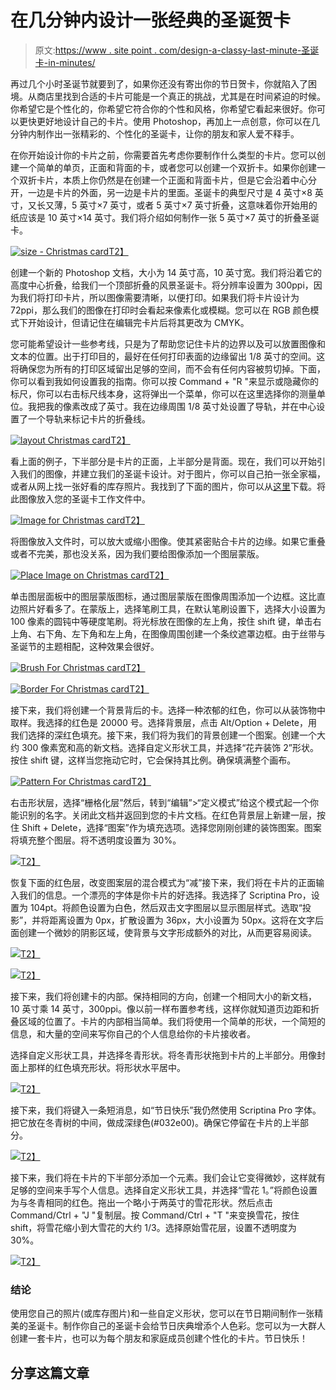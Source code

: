 # 在几分钟内设计一张经典的圣诞贺卡

> 原文:[https://www . site point . com/design-a-classy-last-minute-圣诞卡-in-minutes/](https://www.sitepoint.com/design-a-classy-last-minute-christmas-card-in-minutes/)

再过几个小时圣诞节就要到了，如果你还没有寄出你的节日贺卡，你就陷入了困境。从商店里找到合适的卡片可能是一个真正的挑战，尤其是在时间紧迫的时候。你希望它是个性化的，你希望它符合你的个性和风格，你希望它看起来很好。你可以更快更好地设计自己的卡片。使用 Photoshop，再加上一点创意，你可以在几分钟内制作出一张精彩的、个性化的圣诞卡，让你的朋友和家人爱不释手。

在你开始设计你的卡片之前，你需要首先考虑你要制作什么类型的卡片。您可以创建一个简单的单页，正面和背面的卡，或者您可以创建一个双折卡。如果你创建一个双折卡片，本质上你仍然是在创建一个正面和背面卡片，但是它会沿着中心分开，一边是卡片的外面，另一边是卡片的里面。圣诞卡的典型尺寸是 4 英寸×8 英寸，又长又薄，5 英寸×7 英寸，或者 5 英寸×7 英寸折叠，这意味着你开始用的纸应该是 10 英寸×14 英寸。我们将介绍如何制作一张 5 英寸×7 英寸的折叠圣诞卡。

[![size - Christmas card](../Images/d471ee87f69035c2414c31d2f81fe32e.png)T2】](https://www.sitepoint.com/wp-content/uploads/2012/12/Screen-shot-2012-12-14-at-11.08.04-AM.png)

创建一个新的 Photoshop 文档，大小为 14 英寸高，10 英寸宽。我们将沿着它的高度中心折叠，给我们一个顶部折叠的风景圣诞卡。将分辨率设置为 300ppi，因为我们将打印卡片，所以图像需要清晰，以便打印。如果我们将卡片设计为 72ppi，那么我们的图像在打印时会看起来像素化或模糊。您可以在 RGB 颜色模式下开始设计，但请记住在编辑完卡片后将其更改为 CMYK。

您可能希望设计一些参考线，只是为了帮助您记住卡片的边界以及可以放置图像和文本的位置。出于打印目的，最好在任何打印表面的边缘留出 1/8 英寸的空间。这将确保您为所有的打印区域留出足够的空间，而不会有任何内容被剪切掉。下面，你可以看到我如何设置我的指南。你可以按 Command + "R "来显示或隐藏你的标尺，你可以右击标尺线本身，这将弹出一个菜单，你可以在这里选择你的测量单位。我把我的像素改成了英寸。我在边缘周围 1/8 英寸处设置了导轨，并在中心设置了一个导轨来标记卡片的折叠线。

[![layout Christmas card](../Images/4fd402570e88457b0cf4829c58073e7d.png)T2】](https://www.sitepoint.com/wp-content/uploads/2012/12/Screen-shot-2012-12-14-at-1.20.01-PM.png)

看上面的例子，下半部分是卡片的正面，上半部分是背面。现在，我们可以开始引入我们的图像，并建立我们的圣诞卡设计。对于图片，你可以自己拍一张全家福，或者从网上找一张好看的库存照片。我找到了下面的图片，你可以从[这里](http://www.sxc.hu/browse.phtml?f=download&id=1408534)下载。将此图像放入您的圣诞卡工作文件中。

[![Image for Christmas card](../Images/08a8a94e02a811dbb6646c5c4d8d050b.png)T2】](https://www.sitepoint.com/wp-content/uploads/2012/12/christmas.jpg)

将图像放入文件时，可以放大或缩小图像。使其紧密贴合卡片的边缘。如果它重叠或者不完美，那也没关系，因为我们要给图像添加一个图层蒙版。

[![Place Image on Christmas card](../Images/2d91680e272d5af83b352098df8e8507.png)T2】](https://www.sitepoint.com/wp-content/uploads/2012/12/Screen-shot-2012-12-14-at-2.10.40-PM.png)

单击图层面板中的图层蒙版图标，通过图层蒙版在图像周围添加一个边框。这比直边照片好看多了。在蒙版上，选择笔刷工具，在默认笔刷设置下，选择大小设置为 100 像素的圆钝中等硬度笔刷。将光标放在图像的左上角，按住 shift 键，单击右上角、右下角、左下角和左上角，在图像周围创建一个条纹遮罩边框。由于丝带与圣诞节的主题相配，这种效果会很好。

[![Brush For Christmas card](../Images/82854547f5ea36262e62b936ac528d66.png)T2】](https://www.sitepoint.com/wp-content/uploads/2012/12/Screen-Shot-2012-12-19-at-8.51.47-PM.png)

[![Border For Christmas card](../Images/8e53f55cfe3eed77d02f5713a62318f7.png)T2】](https://www.sitepoint.com/wp-content/uploads/2012/12/Screen-Shot-2012-12-19-at-8.54.49-PM.png)

接下来，我们将创建一个背景背后的卡。选择一种浓郁的红色，你可以从装饰物中取样。我选择的红色是 20000 号。选择背景层，点击 Alt/Option + Delete，用我们选择的深红色填充。接下来，我们将为我们的背景创建一个图案。创建一个大约 300 像素宽和高的新文档。选择自定义形状工具，并选择“花卉装饰 2”形状。按住 shift 键，这样当您拖动它时，它会保持其比例。确保填满整个画布。

[![Pattern For Christmas card](../Images/91d0e6a54045e6ad1a28d15b32d9a2f1.png)T2】](https://www.sitepoint.com/wp-content/uploads/2012/12/Screen-Shot-2012-12-19-at-9.19.11-PM.png)

右击形状层，选择“栅格化层”然后，转到“编辑”>“定义模式”给这个模式起一个你能识别的名字。关闭此文档并返回到您的卡片文档。在红色背景层上新建一层，按住 Shift + Delete，选择“图案”作为填充选项。选择您刚刚创建的装饰图案。图案将填充整个图层。将不透明度设置为 30%。

[![](../Images/9bdb6fe2d523fc07b6fe61b5f46643fd.png)T2】](https://www.sitepoint.com/wp-content/uploads/2012/12/Screen-Shot-2012-12-19-at-9.46.01-PM.png)

恢复下面的红色层，改变图案层的混合模式为“减”接下来，我们将在卡片的正面输入我们的信息。一个漂亮的字体是你卡片的好选择。我选择了 Scriptina Pro，设置为 104pt。将颜色设置为白色，然后双击文字图层以显示图层样式。选取“投影”，并将距离设置为 0px，扩散设置为 36px，大小设置为 50px。这将在文字后面创建一个微妙的阴影区域，使背景与文字形成额外的对比，从而更容易阅读。

[![](../Images/20e0a8bd34eeb9548770bb272485ba46.png)T2】](https://www.sitepoint.com/wp-content/uploads/2012/12/Screen-Shot-2012-12-19-at-9.52.06-PM.png)

[![](../Images/5f743cc4582204599b3b06634bbbc0d7.png)T2】](https://www.sitepoint.com/wp-content/uploads/2012/12/Screen-Shot-2012-12-19-at-9.53.55-PM.png)

接下来，我们将创建卡的内部。保持相同的方向，创建一个相同大小的新文档，10 英寸乘 14 英寸，300ppi。像以前一样布置参考线，这样你就知道页边距和折叠区域的位置了。卡片的内部相当简单。我们将使用一个简单的形状，一个简短的信息，和大量的空间来写你自己的个人信息给你的卡片接收者。

选择自定义形状工具，并选择冬青形状。将冬青形状拖到卡片的上半部分。用像封面上那样的红色填充形状。将形状水平居中。

[![](../Images/61b01f618ec568b35de0942027679b9a.png)T2】](https://www.sitepoint.com/wp-content/uploads/2012/12/Screen-Shot-2012-12-19-at-10.41.23-PM.png)

接下来，我们将键入一条短消息，如“节日快乐”我仍然使用 Scriptina Pro 字体。把它放在冬青树的中间，做成深绿色(#032e00)。确保它停留在卡片的上半部分。

[![](../Images/9f15702d9c2bb6ec5f5cdcd8657aa664.png)T2】](https://www.sitepoint.com/wp-content/uploads/2012/12/Screen-Shot-2012-12-19-at-10.46.39-PM.png)

接下来，我们将在卡片的下半部分添加一个元素。我们会让它变得微妙，这样就有足够的空间来手写个人信息。选择自定义形状工具，并选择“雪花 1。”将颜色设置为与冬青相同的红色。拖出一个略小于两英寸的雪花形状。然后点击 Command/Ctrl + "J "复制层。按 Command/Ctrl + "T "来变换雪花，按住 shift，将雪花缩小到大雪花的大约 1/3。选择原始雪花层，设置不透明度为 30%。

[![](../Images/c0e17714d89d0205b248d47b226a98b8.png)T2】](https://www.sitepoint.com/wp-content/uploads/2012/12/Screen-Shot-2012-12-19-at-10.54.17-PM.png)

### 结论

使用您自己的照片(或库存图片)和一些自定义形状，您可以在节日期间制作一张精美的圣诞卡。制作你自己的圣诞卡会给节日庆典增添个人色彩。您可以为一大群人创建一套卡片，也可以为每个朋友和家庭成员创建个性化的卡片。节日快乐！

## 分享这篇文章